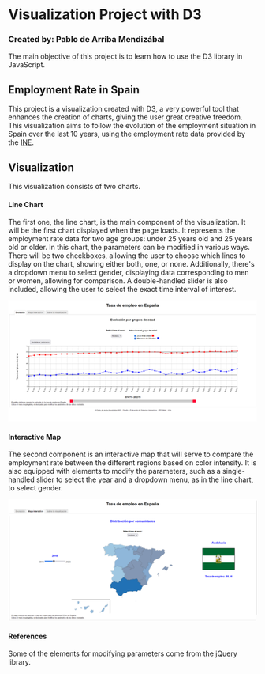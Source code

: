 # Visualization Project with D3
### Created by: Pablo de Arriba Mendizábal

The main objective of this project is to learn how to use the D3 library in JavaScript.

## Employment Rate in Spain

This project is a visualization created with D3, a very powerful tool that enhances the creation of charts, giving the user great creative freedom. This visualization aims to follow the evolution of the employment situation in Spain over the last 10 years, using the employment rate data provided by the [INE](https://www.ine.es/index.htm "INE").

## Visualization
This visualization consists of two charts.

#### Line Chart

The first one, the line chart, is the main component of the visualization. It will be the first chart displayed when the page loads. It represents the employment rate data for two age groups: under 25 years old and 25 years old or older. 
In this chart, the parameters can be modified in various ways. There will be two checkboxes, allowing the user to choose which lines to display on the chart, showing either both, one, or none. Additionally, there's a dropdown menu to select gender, displaying data corresponding to men or women, allowing for comparison.
A double-handled slider is also included, allowing the user to select the exact time interval of interest.

![Line Chart](imagenes/linechart.png "linechart")

#### Interactive Map

The second component is an interactive map that will serve to compare the employment rate between the different regions based on color intensity. It is also equipped with elements to modify the parameters, such as a single-handled slider to select the year and a dropdown menu, as in the line chart, to select gender.

![Map](imagenes/mapa.png "map")


#### References
Some of the elements for modifying parameters come from the [jQuery](https://jquery.com/ "jQuery") library.
